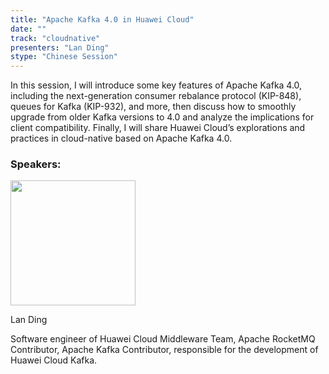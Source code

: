 ```yaml
---
title: "Apache Kafka 4.0 in Huawei Cloud"
date: ""
track: "cloudnative"
presenters: "Lan Ding"
stype: "Chinese Session"
---
```


In this session, I will introduce some key features of Apache Kafka 4.0, including the next-generation consumer rebalance protocol (KIP-848), queues for Kafka (KIP-932), and more, then discuss how to smoothly upgrade from older Kafka versions to 4.0 and analyze the implications for client compatibility. Finally, I will share Huawei Cloud’s explorations and practices in cloud-native based on Apache Kafka 4.0.

### Speakers:


<img src="https://sessionize.com/image/1797-400o400o1-SXw7AkzP9sW9VsRkFiQ9gT.jpg" width="200" /><br/>

Lan Ding

Software engineer of Huawei Cloud Middleware Team, Apache RocketMQ Contributor, Apache Kafka Contributor, responsible for the development of Huawei Cloud Kafka.

